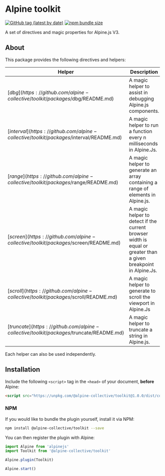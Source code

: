 # Alpine toolkit

[![GitHub tag (latest by date)](https://img.shields.io/npm/v/@alpine-collective/toolkit)](https://www.npmjs.com/package/@alpine-collective/toolkit)
[![npm bundle size](https://img.shields.io/bundlephobia/minzip/@alpine-collective/toolkit?color=#0F0)](https://bundlephobia.com/result?p=@alpine-collective/toolkit)

A set of directives and magic properties for Alpine.js V3.

## About

This package provides the following directives and helpers:

| Helper | Description |
| --- | --- |
| [$dbg](https://github.com/alpine-collective/toolkit/packages/$dbg/README.md) | A magic helper to assist in debugging Alpine.js components. |
| [$interval](https://github.com/alpine-collective/toolkit/packages/$interval/README.md) | A magic helper to run a function every n milliseconds in Alpine.Js. |
| [$range](https://github.com/alpine-collective/toolkit/packages/$range/README.md) | A magic helper to generate an array containing a range of elements in Alpine.js. |
| [$screen](https://github.com/alpine-collective/toolkit/packages/$screen/README.md) | A magic helper to detect if the current browser width is equal or greater than a given breakpoint in Alpine.Js. |
| [$scroll](https://github.com/alpine-collective/toolkit/packages/$scroll/README.md) | A magic helper to generate to scroll the viewport in Alpine.Js |
| [$truncate](https://github.com/alpine-collective/toolkit/packages/$truncate/README.md) | A magic helper to truncate a string in Alpine.js. |

Each helper can also be used independently.

## Installation

Include the following `<script>` tag in the `<head>` of your document, **before** Alpine:

```html
<script src="https://unpkg.com/@alpine-collective/toolkit@1.0.0/dist/cdn.min.js" defer></script>
```

### NPM

If you would like to bundle the plugin yourself, install it via NPM:

```bash
npm install @alpine-collective/toolkit --save
```

You can then register the plugin with Alpine:

```js
import Alpine from 'alpinejs'
import Toolkit from '@alpine-collective/toolkit'

Alpine.plugin(Toolkit)

Alpine.start()
```

